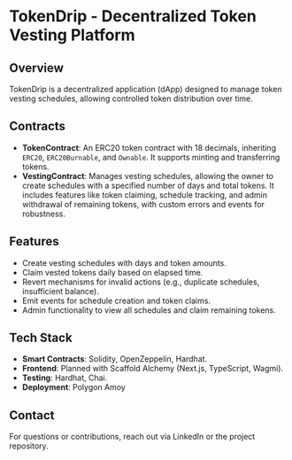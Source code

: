 # TokenDrip - Decentralized Token Vesting Platform

## Overview
TokenDrip is a decentralized application (dApp) designed to manage token vesting schedules, allowing controlled token distribution over time. 
## Contracts
- **TokenContract**: An ERC20 token contract with 18 decimals, inheriting `ERC20`, `ERC20Burnable`, and `Ownable`. It supports minting and transferring tokens.
- **VestingContract**: Manages vesting schedules, allowing the owner to create schedules with a specified number of days and total tokens. It includes features like token claiming, schedule tracking, and admin withdrawal of remaining tokens, with custom errors and events for robustness.

## Features
- Create vesting schedules with days and token amounts.
- Claim vested tokens daily based on elapsed time.
- Revert mechanisms for invalid actions (e.g., duplicate schedules, insufficient balance).
- Emit events for schedule creation and token claims.
- Admin functionality to view all schedules and claim remaining tokens.

## Tech Stack
- **Smart Contracts**: Solidity, OpenZeppelin, Hardhat.
- **Frontend**: Planned with Scaffold Alchemy (Next.js, TypeScript, Wagmi).
- **Testing**: Hardhat, Chai.
- **Deployment**: Polygon Amoy

## Contact
For questions or contributions, reach out via LinkedIn or the project repository.